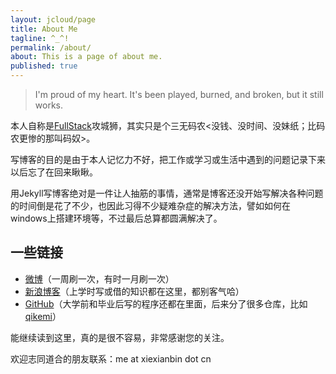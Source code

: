 ```yaml
---
layout: jcloud/page
title: About Me
tagline: ^_^!
permalink: /about/
about: This is a page of about me.
published: true
---
```


> I'm proud of my heart. It's been played, burned, and broken, but it still works.


本人自称是[FullStack][1]攻城狮，其实只是个三无码农<没钱、没时间、没妹纸；比码农更惨的那叫码奴>。


写博客的目的是由于本人记忆力不好，把工作或学习或生活中遇到的问题记录下来以后忘了在回来瞅瞅。


用Jekyll写博客绝对是一件让人抽筋的事情，通常是博客还没开始写解决各种问题的时间倒是花了不少，也因此习得不少疑难杂症的解决方法，譬如如何在windows上搭建环境等，不过最后总算都圆满解决了。


## 一些链接 ##


* [微博][2]（一周刷一次，有时一月刷一次）
* [新浪博客][3]（上学时写或借的知识都在这里，都别客气哈）
* [GitHub][4]（大学前和毕业后写的程序还都在里面，后来分了很多仓库，比如[qikemi][5]）


能继续读到这里，真的是很不容易，非常感谢您的关注。

欢迎志同道合的朋友联系：me at xiexianbin dot cn


[1]: http://www.laurencegellert.com/2012/08/what-is-a-full-stack-developer/ "FullStack"
[2]: http://weibo.com/hixxb "新浪微博"
[3]: http://blog.sina.com.cn/hixxb "新浪博客"
[4]: https://github.com/xiexianbin "GitHub"
[5]: https://github.com/qikemi "qikemi"
